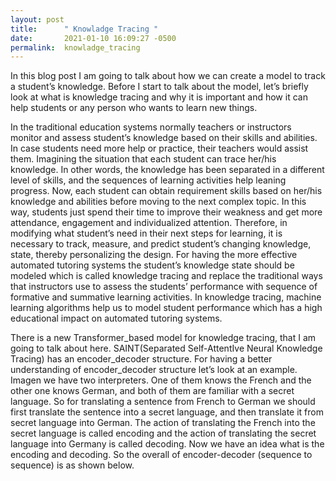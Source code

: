 ```yaml
---
layout: post
title:      " Knowladge Tracing "
date:       2021-01-10 16:09:27 -0500
permalink:  knowladge_tracing
---
```



In this blog post I am going to talk about how we can create a model to track a student’s knowledge. Before I start to talk about the model, let’s briefly look at what is knowledge tracing and why it is important and how it can help students or any person who wants to learn new things. 

In the traditional education systems normally teachers or instructors monitor and assess student’s knowledge based on their skills and abilities. In case students need more help or practice, their teachers would assist them. Imagining the situation that each student can trace her/his knowledge. In other words, the knowledge has been separated in a different level of skills, and the sequences of learning activities help leaning progress. Now, each student can obtain requirement skills based on her/his knowledge and abilities before moving to the next complex topic. In this way, students just spend their time to improve their weakness and get more attendance, engagement and individualized attention. Therefore, in modifying what student’s need in their next steps for learning, it is necessary to track, measure, and predict student’s changing knowledge, state, thereby personalizing the design. For having the more effective automated tutoring systems the student’s knowledge state should be modeled which is called knowledge tracing and replace the traditional ways that instructors use to assess the students’ performance with sequence of formative and summative learning activities. In knowledge tracing, machine learning algorithms help us to model student performance which has a high educational impact on automated tutoring systems.

There is a new Transformer_based model for knowledge tracing, that I am going to talk about here. 
SAINT(Separated Self-AttentIve Neural Knowledge Tracing) has an encoder_decoder structure. For having a better understanding of encoder_decoder structure let’s look at an example. Imagen we have two interpreters. One of them knows the French and the other one knows German, and  both of them are  familiar with a secret language. So for translating a sentence from French to German we should first translate the sentence into a secret language, and then translate it from secret language into German.  The action of translating the French into the secret language is called encoding and the action of translating the secret language into Germany is called decoding.  Now we have an idea what is the encoding and decoding. So the overall of encoder-decoder (sequence to sequence) is as shown below.
